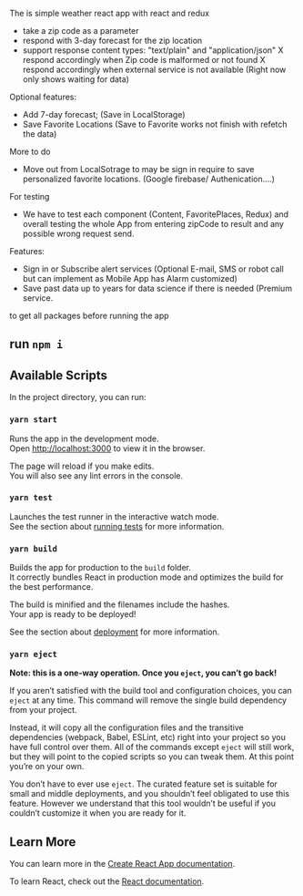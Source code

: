

The is simple weather react app with react and redux
  - take a zip code as a parameter
  - respond with 3-day forecast for the zip location
  - support response content types: "text/plain" and "application/json"
  X respond accordingly when Zip code is malformed or not found
  X respond accordingly when external service is not available (Right now only shows waiting for data)

Optional features:
  - Add 7-day forecast; (Save in LocalStorage)
  - Save Favorite Locations (Save to Favorite works not finish with refetch the data)

More to do
  - Move out from LocalSotrage to may be sign in require to save personalized favorite locations. (Google firebase/ Authenication....)

For testing
  - We have to test each component (Content, FavoritePlaces, Redux) and overall testing the whole App from entering zipCode to result and any possible wrong request send.

Features:
  - Sign in or Subscribe alert services (Optional E-mail, SMS or robot call but can implement as Mobile App has Alarm customized)
  - Save past data up to years for data science if there is needed (Premium service.


to get all packages before running the app
## run `npm i`
## Available Scripts

In the project directory, you can run:

### `yarn start`

Runs the app in the development mode.<br />
Open [http://localhost:3000](http://localhost:3000) to view it in the browser.

The page will reload if you make edits.<br />
You will also see any lint errors in the console.

### `yarn test`

Launches the test runner in the interactive watch mode.<br />
See the section about [running tests](https://facebook.github.io/create-react-app/docs/running-tests) for more information.

### `yarn build`

Builds the app for production to the `build` folder.<br />
It correctly bundles React in production mode and optimizes the build for the best performance.

The build is minified and the filenames include the hashes.<br />
Your app is ready to be deployed!

See the section about [deployment](https://facebook.github.io/create-react-app/docs/deployment) for more information.

### `yarn eject`

**Note: this is a one-way operation. Once you `eject`, you can’t go back!**

If you aren’t satisfied with the build tool and configuration choices, you can `eject` at any time. This command will remove the single build dependency from your project.

Instead, it will copy all the configuration files and the transitive dependencies (webpack, Babel, ESLint, etc) right into your project so you have full control over them. All of the commands except `eject` will still work, but they will point to the copied scripts so you can tweak them. At this point you’re on your own.

You don’t have to ever use `eject`. The curated feature set is suitable for small and middle deployments, and you shouldn’t feel obligated to use this feature. However we understand that this tool wouldn’t be useful if you couldn’t customize it when you are ready for it.

## Learn More

You can learn more in the [Create React App documentation](https://facebook.github.io/create-react-app/docs/getting-started).

To learn React, check out the [React documentation](https://reactjs.org/).
